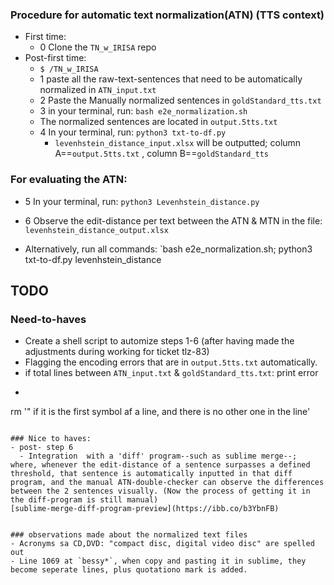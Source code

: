 
### Procedure for automatic text normalization(ATN) (TTS context)

<!-- - Salb this is how you can make A COMMENT that is not visible in the README outside the editor -->

- First time:
  - 0 Clone the `TN_w_IRISA` repo
- Post-first time:
  - `$ /TN_w_IRISA`
  - 1 paste all the raw-text-sentences that need to be automatically normalized in `ATN_input.txt`
  - 2 Paste the Manually normalized sentences in `goldStandard_tts.txt`
  - 3 in your terminal, run: `bash e2e_normalization.sh`
  <!-- TODO echo in the /e2e* that this might take a while, and the error messgaes that can be observed -->
    - The normalized sentences are located in `output.5tts.txt`
  - 4 In your terminal, run: `python3 txt-to-df.py`
    - `levenhstein_distance_input.xlsx` will be outputted; column A==`output.5tts.txt` , column B==`goldStandard_tts`

### For evaluating the ATN:
- 5 In your terminal, run: `python3 Levenhstein_distance.py`
- 6 Observe the edit-distance per text between the ATN & MTN in the file: `levenhstein_distance_output.xlsx`

- Alternatively, run all commands:
`bash e2e_normalization.sh; python3 txt-to-df.py levenhstein_distance

## TODO

### Need-to-haves
- Create a shell script to automize steps 1-6 (after having made the adjustments during working for ticket tlz-83)
- Flagging the encoding errors that are in `output.5tts.txt` automatically.
- if total lines between `ATN_input.txt` & `goldStandard_tts.txt`: print error
- ```bash
rm '" if it is the first symbol af a line, and there is no other one in the line'
```

### Nice to haves:
- post- step 6
  - Integration  with a 'diff' program--such as sublime merge--; where, whenever the edit-distance of a sentence surpasses a defined threshold, that sentence is automatically inputted in that diff program, and the manual ATN-double-checker can observe the differences between the 2 sentences visually. (Now the process of getting it in the diff-program is still manual)
[sublime-merge-diff-program-preview](https://ibb.co/b3YbnFB)


### observations made about the normalized text files
- Acronyms sa CD,DVD: "compact disc, digital video disc" are spelled out
- Line 1069 at `bessy*`, when copy and pasting it in sublime, they become seperate lines, plus quotationo mark is added.
